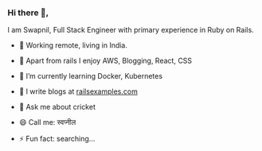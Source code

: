 ### Hi there 👋, 

I am Swapnil, Full Stack Engineer with primary experience in Ruby on Rails.

- 🔭 Working remote, living in India.

- :tada: Apart from rails I enjoy AWS, Blogging, React, CSS

- 🌱 I’m currently learning Docker, Kubernetes

- :rocket: I write blogs at [railsexamples.com](https://railsexamples.com)

- 💬 Ask me about cricket

- 😄 Call me: स्वप्नील

- ⚡ Fun fact: searching...

<!--
**gourshete/gourshete** is a ✨ _special_ ✨ repository because its `README.md` (this file) appears on your GitHub profile.

Here are some ideas to get you started:

- 👯 I’m looking to collaborate on Docker, Kubernetes
- 🤔 I’m looking for help with ...
- 📫 How to reach me: ...

-->
